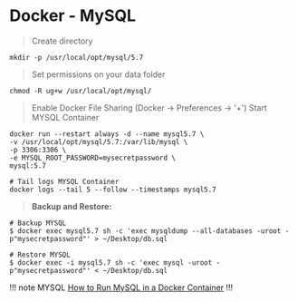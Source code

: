 # Docker - MySQL


> Create directory
```shell
mkdir -p /usr/local/opt/mysql/5.7
```

> Set permissions on your data folder
```shell
chmod -R ug+w /usr/local/opt/mysql/
```

> Enable Docker File Sharing (Docker -> Preferences -> '+')
> Start MYSQL Container
```shell
docker run --restart always -d --name mysql5.7 \
-v /usr/local/opt/mysql/5.7:/var/lib/mysql \
-p 3306:3306 \
-e MYSQL_ROOT_PASSWORD=mysecretpassword \
mysql:5.7
```

```shell
# Tail logs MYSQL Container
docker logs --tail 5 --follow --timestamps mysql5.7
```

> **Backup and Restore:**
```shell
# Backup MYSQL
$ docker exec mysql5.7 sh -c 'exec mysqldump --all-databases -uroot -p"mysecretpassword"' > ~/Desktop/db.sql

# Restore MYSQL
$ docker exec -i mysql5.7 sh -c 'exec mysql -uroot -p"mysecretpassword"' < ~/Desktop/db.sql
```

!!! note MYSQL
[How to Run MySQL in a Docker Container](https://medium.com/@crmcmullen/how-to-run-mysql-in-a-docker-container-on-macos-with-persistent-local-data-58b89aec496a)
!!!